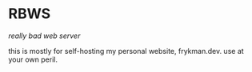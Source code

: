# RBWS
*really bad web server*

this is mostly for self-hosting my personal website, frykman.dev.
use at your own peril.